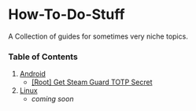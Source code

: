# How-To-Do-Stuff
A Collection of guides for sometimes very niche topics.

### Table of Contents
1. [Android](#https://github.com/ReisMiner/How-To-Do-Stuff/tree/master/Android)
   - [[Root] Get Steam Guard TOTP Secret](#fourth-examplehttpwwwfourthexamplecom)
2. [Linux](#)
    - *coming soon*

